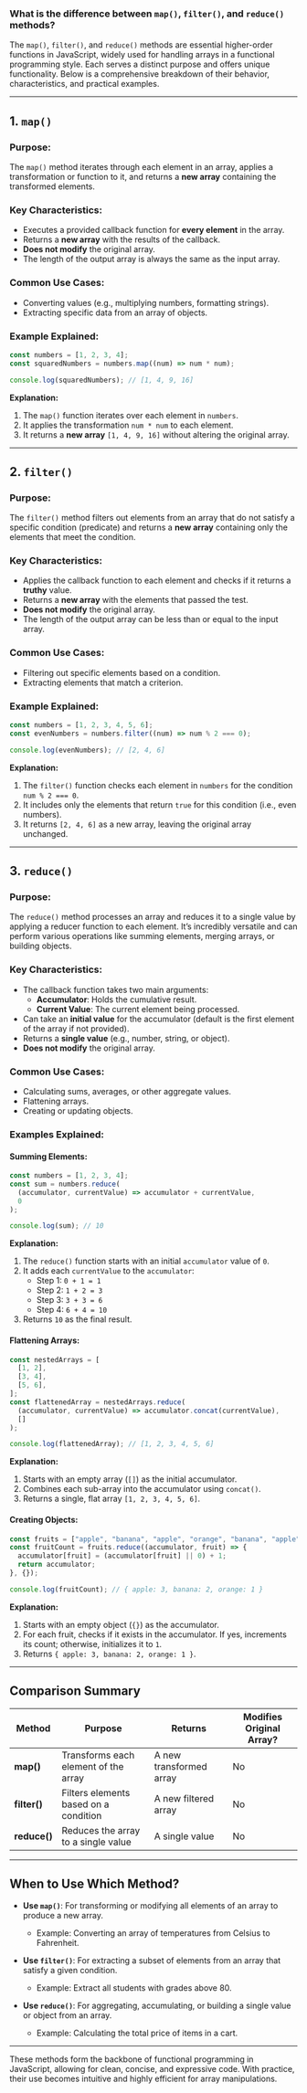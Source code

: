 ### **What is the difference between `map()`, `filter()`, and `reduce()` methods?**

The `map()`, `filter()`, and `reduce()` methods are essential higher-order functions in JavaScript, widely used for handling arrays in a functional programming style. Each serves a distinct purpose and offers unique functionality. Below is a comprehensive breakdown of their behavior, characteristics, and practical examples.

---

## **1. `map()`**

### **Purpose:**

The `map()` method iterates through each element in an array, applies a transformation or function to it, and returns a **new array** containing the transformed elements.

### **Key Characteristics:**

- Executes a provided callback function for **every element** in the array.
- Returns a **new array** with the results of the callback.
- **Does not modify** the original array.
- The length of the output array is always the same as the input array.

### **Common Use Cases:**

- Converting values (e.g., multiplying numbers, formatting strings).
- Extracting specific data from an array of objects.

### **Example Explained:**

```javascript
const numbers = [1, 2, 3, 4];
const squaredNumbers = numbers.map((num) => num * num);

console.log(squaredNumbers); // [1, 4, 9, 16]
```

**Explanation:**

1. The `map()` function iterates over each element in `numbers`.
2. It applies the transformation `num * num` to each element.
3. It returns a **new array** `[1, 4, 9, 16]` without altering the original array.

---

## **2. `filter()`**

### **Purpose:**

The `filter()` method filters out elements from an array that do not satisfy a specific condition (predicate) and returns a **new array** containing only the elements that meet the condition.

### **Key Characteristics:**

- Applies the callback function to each element and checks if it returns a **truthy** value.
- Returns a **new array** with the elements that passed the test.
- **Does not modify** the original array.
- The length of the output array can be less than or equal to the input array.

### **Common Use Cases:**

- Filtering out specific elements based on a condition.
- Extracting elements that match a criterion.

### **Example Explained:**

```javascript
const numbers = [1, 2, 3, 4, 5, 6];
const evenNumbers = numbers.filter((num) => num % 2 === 0);

console.log(evenNumbers); // [2, 4, 6]
```

**Explanation:**

1. The `filter()` function checks each element in `numbers` for the condition `num % 2 === 0`.
2. It includes only the elements that return `true` for this condition (i.e., even numbers).
3. It returns `[2, 4, 6]` as a new array, leaving the original array unchanged.

---

## **3. `reduce()`**

### **Purpose:**

The `reduce()` method processes an array and reduces it to a single value by applying a reducer function to each element. It’s incredibly versatile and can perform various operations like summing elements, merging arrays, or building objects.

### **Key Characteristics:**

- The callback function takes two main arguments:
  - **Accumulator**: Holds the cumulative result.
  - **Current Value**: The current element being processed.
- Can take an **initial value** for the accumulator (default is the first element of the array if not provided).
- Returns a **single value** (e.g., number, string, or object).
- **Does not modify** the original array.

### **Common Use Cases:**

- Calculating sums, averages, or other aggregate values.
- Flattening arrays.
- Creating or updating objects.

### **Examples Explained:**

#### **Summing Elements:**

```javascript
const numbers = [1, 2, 3, 4];
const sum = numbers.reduce(
  (accumulator, currentValue) => accumulator + currentValue,
  0
);

console.log(sum); // 10
```

**Explanation:**

1. The `reduce()` function starts with an initial `accumulator` value of `0`.
2. It adds each `currentValue` to the `accumulator`:
   - Step 1: `0 + 1 = 1`
   - Step 2: `1 + 2 = 3`
   - Step 3: `3 + 3 = 6`
   - Step 4: `6 + 4 = 10`
3. Returns `10` as the final result.

#### **Flattening Arrays:**

```javascript
const nestedArrays = [
  [1, 2],
  [3, 4],
  [5, 6],
];
const flattenedArray = nestedArrays.reduce(
  (accumulator, currentValue) => accumulator.concat(currentValue),
  []
);

console.log(flattenedArray); // [1, 2, 3, 4, 5, 6]
```

**Explanation:**

1. Starts with an empty array (`[]`) as the initial accumulator.
2. Combines each sub-array into the accumulator using `concat()`.
3. Returns a single, flat array `[1, 2, 3, 4, 5, 6]`.

#### **Creating Objects:**

```javascript
const fruits = ["apple", "banana", "apple", "orange", "banana", "apple"];
const fruitCount = fruits.reduce((accumulator, fruit) => {
  accumulator[fruit] = (accumulator[fruit] || 0) + 1;
  return accumulator;
}, {});

console.log(fruitCount); // { apple: 3, banana: 2, orange: 1 }
```

**Explanation:**

1. Starts with an empty object (`{}`) as the accumulator.
2. For each fruit, checks if it exists in the accumulator. If yes, increments its count; otherwise, initializes it to `1`.
3. Returns `{ apple: 3, banana: 2, orange: 1 }`.

---

## **Comparison Summary**

| **Method**   | **Purpose**                           | **Returns**             | **Modifies Original Array?** |
| ------------ | ------------------------------------- | ----------------------- | ---------------------------- |
| **map()**    | Transforms each element of the array  | A new transformed array | No                           |
| **filter()** | Filters elements based on a condition | A new filtered array    | No                           |
| **reduce()** | Reduces the array to a single value   | A single value          | No                           |

---

## **When to Use Which Method?**

- **Use `map()`**: For transforming or modifying all elements of an array to produce a new array.

  - Example: Converting an array of temperatures from Celsius to Fahrenheit.

- **Use `filter()`**: For extracting a subset of elements from an array that satisfy a given condition.

  - Example: Extract all students with grades above 80.

- **Use `reduce()`**: For aggregating, accumulating, or building a single value or object from an array.
  - Example: Calculating the total price of items in a cart.

---

These methods form the backbone of functional programming in JavaScript, allowing for clean, concise, and expressive code. With practice, their use becomes intuitive and highly efficient for array manipulations.
